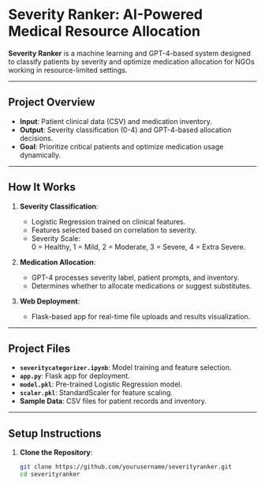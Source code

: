 # Severity Ranker: AI-Powered Medical Resource Allocation

**Severity Ranker** is a machine learning and GPT-4-based system designed to classify patients by severity and optimize medication allocation for NGOs working in resource-limited settings.

---

## **Project Overview**
- **Input**: Patient clinical data (CSV) and medication inventory.
- **Output**: Severity classification (0-4) and GPT-4-based allocation decisions.
- **Goal**: Prioritize critical patients and optimize medication usage dynamically.

---

## **How It Works**
1. **Severity Classification**:
   - Logistic Regression trained on clinical features.
   - Features selected based on correlation to severity.
   - Severity Scale:  
     0 = Healthy, 1 = Mild, 2 = Moderate, 3 = Severe, 4 = Extra Severe.

2. **Medication Allocation**:
   - GPT-4 processes severity label, patient prompts, and inventory.
   - Determines whether to allocate medications or suggest substitutes.

3. **Web Deployment**:
   - Flask-based app for real-time file uploads and results visualization.

---

## **Project Files**
- **`severitycategorizer.ipynb`**: Model training and feature selection.
- **`app.py`**: Flask app for deployment.
- **`model.pkl`**: Pre-trained Logistic Regression model.
- **`scaler.pkl`**: StandardScaler for feature scaling.
- **Sample Data**: CSV files for patient records and inventory.

---

## **Setup Instructions**

1. **Clone the Repository**:
   ```bash
   git clone https://github.com/yourusername/severityranker.git
   cd severityranker
